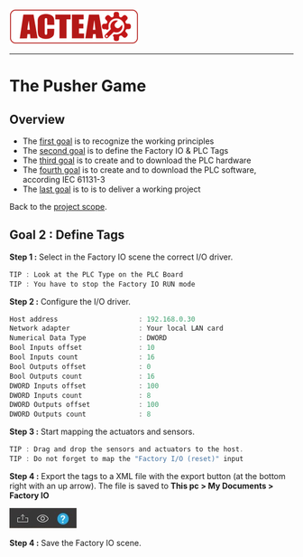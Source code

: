
![ACTEA](../Logo_ACTEA_2.png)
_____________________________________
# The Pusher Game
## Overview
-   The [first goal](Ex03/Subchapter04_01.md) is to recognize the working principles
-   The [second goal](Ex03/Subchapter04_02.md) is to define the Factory IO & PLC Tags
-   The [third goal](Ex03/Subchapter04_03.md) is to create and to download the PLC hardware
-   The [fourth goal](Ex03/Subchapter04_04.md) is to create and to download the PLC software, according IEC 61131-3
-   The [last goal](Ex03/Subchapter04_05.md) is to is to deliver a working project

Back to the [project scope](Ex03/Subchapter04.md).

## Goal 2 : Define Tags
**Step 1 :** Select in the Factory IO scene the correct I/O driver.
```javascript
TIP : Look at the PLC Type on the PLC Board
TIP : You have to stop the Factory IO RUN mode
```

**Step 2 :** Configure the I/O driver.
```javascript
Host address                    : 192.168.0.30
Network adapter                 : Your local LAN card
Numerical Data Type             : DWORD
Bool Inputs offset              : 10
Bool Inputs count               : 16
Bool Outputs offset             : 0
Bool Outputs count              : 16
DWORD Inputs offset             : 100
DWORD Inputs count              : 8
DWORD Outputs offset            : 100
DWORD Outputs count             : 8
```

**Step 3 :** Start mapping the actuators and sensors.
```javascript
TIP : Drag and drop the sensors and actuators to the host.
TIP : Do not forget to map the "Factory I/O (reset)" input
```

**Step 4 :** Export the tags to a XML file with the export button (at the bottom right with an up arrow). The file is saved to **This pc > My Documents > Factory IO**

![Factory IO](../Ex03/Images/export_tags.jpg)

**Step 4 :** Save the Factory IO scene.
